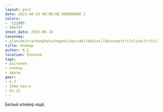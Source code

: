 ```yaml
---
layout: post
date: 2023-08-10 00:00:00.000000000 Z
colors:
- '121805'
- b8b76f
shoot_date: 2023-06-18
taxonomy:
- plantae|tracheophyta|magnoliopsida|fabales|fabaceae|trifolium|trifolium repens
title: Клевер
author: К.С.
location: Ёльбаза
tags:
- растения
- клевер
- цветы
gear:
- E-3
- 35mm macro
- EX-25
---
```

Белый клевер ещё.

